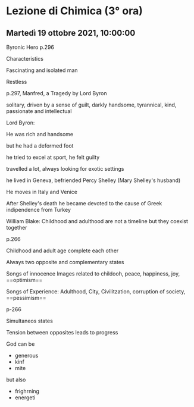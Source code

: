 #  Lezione di Chimica (3° ora)
## Martedì 19 ottobre 2021, 10:00:00


Byronic Hero p.296

Characteristics

Fascinating and isolated man

Restless

p.297, Manfred, a Tragedy by Lord Byron


solitary, driven by a sense of guilt, darkly handsome, tyrannical, kind, passionate and intellectual


Lord Byron:

He was rich and handsome

but he had a deformed foot

he tried to excel at sport, he felt guilty


travelled a lot, always looking for exotic settings


he lived in Geneva, befriended Percy Shelley (Mary Shelley's husband)


He moves in Italy and Venice


After Shelley's death he became devoted to the cause of Greek indipendence from Turkey


William Blake: Childhood and adulthood are not a timeline but they coexist together


p.266

Childhood and adult age complete each other

Always two opposite and complementary states


Songs of innocence Images related to childooh, peace, happiness, joy, ==optimism==

Songs of Experience: Adulthood, City, Civilitzation, corruption of society, ==pessimism==



p-266

Simultaneos states

Tension between opposites leads to progress


God can be 
* generous 
* kinf
* mite

but also

* frighrning
* energeti
<!--stackedit_data:
eyJoaXN0b3J5IjpbLTEyMjQ2MzI3MjEsMjM0ODM3MTI1LC0yMD
E3NDQxMDU0XX0=
-->